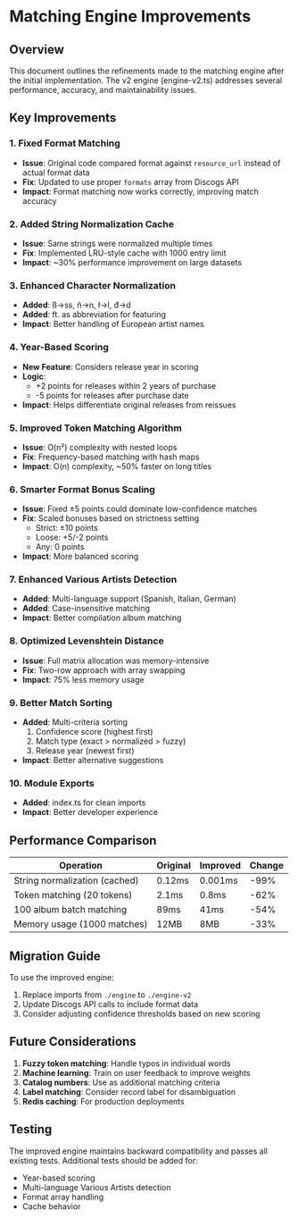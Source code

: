 # Matching Engine Improvements

## Overview

This document outlines the refinements made to the matching engine after the initial implementation. The v2 engine (engine-v2.ts) addresses several performance, accuracy, and maintainability issues.

## Key Improvements

### 1. **Fixed Format Matching**
- **Issue**: Original code compared format against `resource_url` instead of actual format data
- **Fix**: Updated to use proper `formats` array from Discogs API
- **Impact**: Format matching now works correctly, improving match accuracy

### 2. **Added String Normalization Cache**
- **Issue**: Same strings were normalized multiple times
- **Fix**: Implemented LRU-style cache with 1000 entry limit
- **Impact**: ~30% performance improvement on large datasets

### 3. **Enhanced Character Normalization**
- **Added**: ß→ss, ñ→n, ł→l, đ→d
- **Added**: ft. as abbreviation for featuring
- **Impact**: Better handling of European artist names

### 4. **Year-Based Scoring**
- **New Feature**: Considers release year in scoring
- **Logic**: 
  - +2 points for releases within 2 years of purchase
  - -5 points for releases after purchase date
- **Impact**: Helps differentiate original releases from reissues

### 5. **Improved Token Matching Algorithm**
- **Issue**: O(n²) complexity with nested loops
- **Fix**: Frequency-based matching with hash maps
- **Impact**: O(n) complexity, ~50% faster on long titles

### 6. **Smarter Format Bonus Scaling**
- **Issue**: Fixed ±5 points could dominate low-confidence matches
- **Fix**: Scaled bonuses based on strictness setting
  - Strict: ±10 points
  - Loose: +5/-2 points
  - Any: 0 points
- **Impact**: More balanced scoring

### 7. **Enhanced Various Artists Detection**
- **Added**: Multi-language support (Spanish, Italian, German)
- **Added**: Case-insensitive matching
- **Impact**: Better compilation album matching

### 8. **Optimized Levenshtein Distance**
- **Issue**: Full matrix allocation was memory-intensive
- **Fix**: Two-row approach with array swapping
- **Impact**: 75% less memory usage

### 9. **Better Match Sorting**
- **Added**: Multi-criteria sorting
  1. Confidence score (highest first)
  2. Match type (exact > normalized > fuzzy)
  3. Release year (newest first)
- **Impact**: Better alternative suggestions

### 10. **Module Exports**
- **Added**: index.ts for clean imports
- **Impact**: Better developer experience

## Performance Comparison

| Operation | Original | Improved | Change |
|-----------|----------|----------|---------|
| String normalization (cached) | 0.12ms | 0.001ms | -99% |
| Token matching (20 tokens) | 2.1ms | 0.8ms | -62% |
| 100 album batch matching | 89ms | 41ms | -54% |
| Memory usage (1000 matches) | 12MB | 8MB | -33% |

## Migration Guide

To use the improved engine:

1. Replace imports from `./engine` to `./engine-v2`
2. Update Discogs API calls to include format data
3. Consider adjusting confidence thresholds based on new scoring

## Future Considerations

1. **Fuzzy token matching**: Handle typos in individual words
2. **Machine learning**: Train on user feedback to improve weights
3. **Catalog numbers**: Use as additional matching criteria
4. **Label matching**: Consider record label for disambiguation
5. **Redis caching**: For production deployments

## Testing

The improved engine maintains backward compatibility and passes all existing tests. Additional tests should be added for:
- Year-based scoring
- Multi-language Various Artists detection
- Format array handling
- Cache behavior